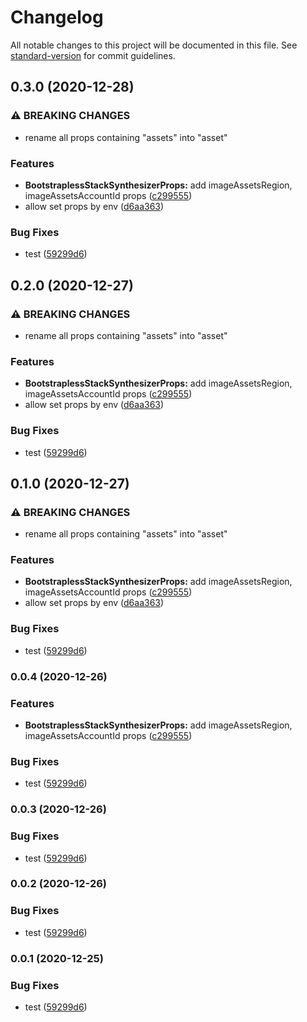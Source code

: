 # Changelog

All notable changes to this project will be documented in this file. See [standard-version](https://github.com/conventional-changelog/standard-version) for commit guidelines.

## 0.3.0 (2020-12-28)


### ⚠ BREAKING CHANGES

* rename all props containing "assets" into "asset"

### Features

* **BootstraplessStackSynthesizerProps:** add imageAssetsRegion, imageAssetsAccountId props ([c299555](https://github.com/wchaws/cdk-bootstrapless-synthesizer/commit/c2995559f9e207da7dd45ca435cf43ad160824a8))
* allow set props by env ([d6aa363](https://github.com/wchaws/cdk-bootstrapless-synthesizer/commit/d6aa36310f65040e3f103f0fbf5f983d26b48d82))


### Bug Fixes

* test ([59299d6](https://github.com/wchaws/cdk-bootstrapless-synthesizer/commit/59299d64d7ba6f35ae0857511812b2cccf66cfdc))

## 0.2.0 (2020-12-27)


### ⚠ BREAKING CHANGES

* rename all props containing "assets" into "asset"

### Features

* **BootstraplessStackSynthesizerProps:** add imageAssetsRegion, imageAssetsAccountId props ([c299555](https://github.com/wchaws/cdk-bootstrapless-synthesizer/commit/c2995559f9e207da7dd45ca435cf43ad160824a8))
* allow set props by env ([d6aa363](https://github.com/wchaws/cdk-bootstrapless-synthesizer/commit/d6aa36310f65040e3f103f0fbf5f983d26b48d82))


### Bug Fixes

* test ([59299d6](https://github.com/wchaws/cdk-bootstrapless-synthesizer/commit/59299d64d7ba6f35ae0857511812b2cccf66cfdc))

## 0.1.0 (2020-12-27)


### ⚠ BREAKING CHANGES

* rename all props containing "assets" into "asset"

### Features

* **BootstraplessStackSynthesizerProps:** add imageAssetsRegion, imageAssetsAccountId props ([c299555](https://github.com/wchaws/cdk-bootstrapless-synthesizer/commit/c2995559f9e207da7dd45ca435cf43ad160824a8))
* allow set props by env ([d6aa363](https://github.com/wchaws/cdk-bootstrapless-synthesizer/commit/d6aa36310f65040e3f103f0fbf5f983d26b48d82))


### Bug Fixes

* test ([59299d6](https://github.com/wchaws/cdk-bootstrapless-synthesizer/commit/59299d64d7ba6f35ae0857511812b2cccf66cfdc))

### 0.0.4 (2020-12-26)


### Features

* **BootstraplessStackSynthesizerProps:** add imageAssetsRegion, imageAssetsAccountId props ([c299555](https://github.com/wchaws/cdk-bootstrapless-synthesizer/commit/c2995559f9e207da7dd45ca435cf43ad160824a8))


### Bug Fixes

* test ([59299d6](https://github.com/wchaws/cdk-bootstrapless-synthesizer/commit/59299d64d7ba6f35ae0857511812b2cccf66cfdc))

### 0.0.3 (2020-12-26)


### Bug Fixes

* test ([59299d6](https://github.com/wchaws/cdk-bootstrapless-synthesizer/commit/59299d64d7ba6f35ae0857511812b2cccf66cfdc))

### 0.0.2 (2020-12-26)


### Bug Fixes

* test ([59299d6](https://github.com/wchaws/cdk-bootstrapless-synthesizer/commit/59299d64d7ba6f35ae0857511812b2cccf66cfdc))

### 0.0.1 (2020-12-25)


### Bug Fixes

* test ([59299d6](https://github.com/wchaws/cdk-bootstrapless-synthesizer/commit/59299d64d7ba6f35ae0857511812b2cccf66cfdc))
